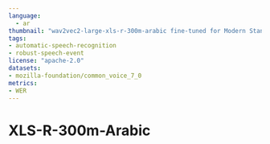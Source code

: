 ```yaml
---
language: 
  - ar
thumbnail: "wav2vec2-large-xls-r-300m-arabic fine-tuned for Modern Standard Arabic"
tags:
- automatic-speech-recognition
- robust-speech-event
license: "apache-2.0"
datasets:
- mozilla-foundation/common_voice_7_0
metrics:
- WER
---
```


# XLS-R-300m-Arabic